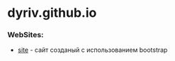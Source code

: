 # dyriv.github.io
### WebSites:

- [site](https://dyriv.github.io/lesson_12/ "Как заработать свой первый миллион") - сайт созданый с использованием bootstrap
